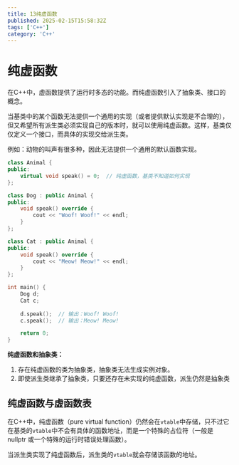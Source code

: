 ```yaml
---
title: 13纯虚函数
published: 2025-02-15T15:58:32Z
tags: ['C++']
category: 'C++'
---
```


# 纯虚函数

在C++中，虚函数提供了运行时多态的功能。而纯虚函数引入了抽象类、接口的概念。

当基类中的某个函数无法提供一个通用的实现（或者提供默认实现是不合理的），但又希望所有派生类必须实现自己的版本时，就可以使用纯虚函数。这样，基类仅仅定义一个接口，而具体的实现交给派生类。

例如：动物的叫声有很多种，因此无法提供一个通用的默认函数实现。

```cpp
class Animal {
public:
    virtual void speak() = 0;  // 纯虚函数，基类不知道如何实现
};

class Dog : public Animal {
public:
    void speak() override {
        cout << "Woof! Woof!" << endl;
    }
};

class Cat : public Animal {
public:
    void speak() override {
        cout << "Meow! Meow!" << endl;
    }
};

int main() {
    Dog d;
    Cat c;
    
    d.speak();  // 输出：Woof! Woof!
    c.speak();  // 输出：Meow! Meow!

    return 0;
}
```

**纯虚函数和抽象类：**

1. 存在纯虚函数的类为抽象类，抽象类无法生成实例对象。
2. 即使派生类继承了抽象类，只要还存在未实现的纯虚函数，派生仍然是抽象类


## 纯虚函数与虚函数表

在C++中，纯虚函数（pure virtual function）仍然会在`vtable`中存储，只不过它在基类的`vtable`中不会有具体的函数地址，而是一个特殊的占位符（一般是 nullptr 或一个特殊的运行时错误处理函数）。

当派生类实现了纯虚函数后，派生类的`vtable`就会存储该函数的地址。
